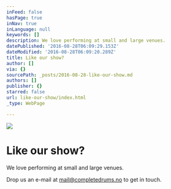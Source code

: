 ```yaml
---
inFeed: false
hasPage: true
inNav: true
inLanguage: null
keywords: []
description: We love performing at small and large venues.
datePublished: '2016-08-28T06:09:29.153Z'
dateModified: '2016-08-28T06:09:20.289Z'
title: Like our show?
author: []
via: {}
sourcePath: _posts/2016-08-28-like-our-show.md
authors: []
publisher: {}
starred: false
url: like-our-show/index.html
_type: WebPage

---
```

![](https://the-grid-user-content.s3-us-west-2.amazonaws.com/19594041-fb66-4880-a4da-b84f2faf80b4.jpg)

# Like our show?

We love performing at small and large venues.

Drop us an e-mail at mail@completedrums.no to get in touch.